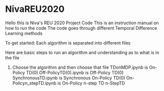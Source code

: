 # NivaREU2020

Hello this is Niva's REU 2020 Project Code
This is an instruction manual on how to run the code
The code goes through different Temporal Difference Learning methods



To get started:
Each algorithm is separated into different files

Here are basic steps to run an algorithm and understanding as to what is in the file

1. Choose the algorithm and then choose that file
  TDonMDP.ipynb is On-Policy TD(0)
  Off-PolicyTD(0).ipynb is Off-Policy TD(0)
  SynchronousTD.ipynb is Synchronous On-Policy TD(0)
  On-Policyn_stepTD.ipynb is On-Policy n-step TD
  n-StepTD
